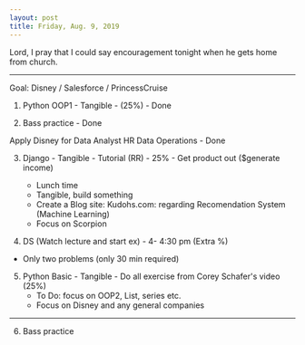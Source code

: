 ```yaml
---
layout: post
title: Friday, Aug. 9, 2019
---
```


Lord, I pray that I could say encouragement tonight when he gets home from church.
  
-------------------

Goal: Disney / Salesforce / PrincessCruise 

1. Python OOP1 - Tangible - (25%) - Done


2. Bass practice - Done

Apply Disney for Data Analyst HR Data Operations - Done


3. Django - Tangible - Tutorial (RR) - 25% - Get product out ($generate income)
     - Lunch time
     - Tangible, build something
     - Create a Blog site: Kudohs.com: regarding Recomendation System (Machine Learning)
     - Focus on Scorpion
  
  
4. DS (Watch lecture and start ex) - 4- 4:30 pm (Extra %)
  - Only two problems (only 30 min required)


5. Python Basic - Tangible - Do all exercise from Corey Schafer's video (25%)
     - To Do: focus on OOP2, List, series etc.
     - Focus on Disney and any general companies
     
------------------- 
 
6. Bass practice 
